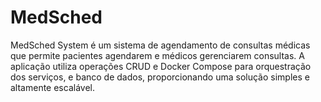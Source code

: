 # MedSched
MedSched System é um sistema de agendamento de consultas médicas que permite pacientes agendarem e médicos gerenciarem consultas. A aplicação utiliza operações CRUD e Docker Compose para orquestração dos serviços, e banco de dados, proporcionando uma solução simples e altamente escalável.
